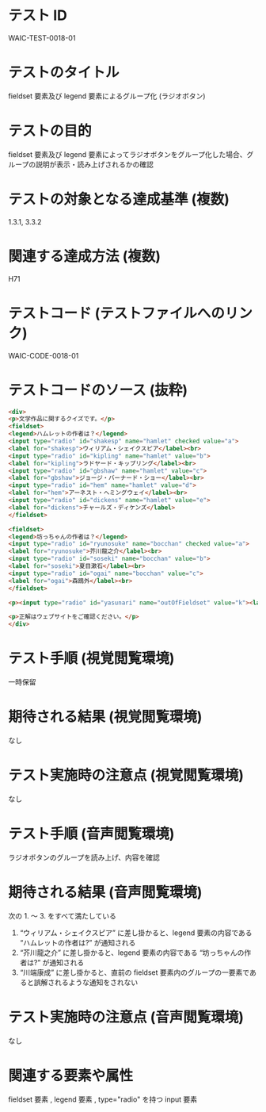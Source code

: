 

# テスト ID
WAIC-TEST-0018-01

# テストのタイトル
fieldset 要素及び legend 要素によるグループ化 (ラジオボタン)

# テストの目的
fieldset 要素及び legend 要素によってラジオボタンをグループ化した場合、グループの説明が表示・読み上げされるかの確認

# テストの対象となる達成基準 (複数)
1.3.1, 3.3.2

# 関連する達成方法 (複数)
H71

# テストコード (テストファイルへのリンク)
WAIC-CODE-0018-01

# テストコードのソース (抜粋)
```html
<div>
<p>文学作品に関するクイズです。</p>
<fieldset>
<legend>ハムレットの作者は？</legend>
<input type="radio" id="shakesp" name="hamlet" checked value="a">
<label for="shakesp">ウィリアム・シェイクスピア</label><br>
<input type="radio" id="kipling" name="hamlet" value="b">
<label for="kipling">ラドヤード・キップリング</label><br>
<input type="radio" id="gbshaw" name="hamlet" value="c">
<label for="gbshaw">ジョージ・バーナード・ショー</label><br>
<input type="radio" id="hem" name="hamlet" value="d">
<label for="hem">アーネスト・ヘミングウェイ</label><br>
<input type="radio" id="dickens" name="hamlet" value="e">
<label for="dickens">チャールズ・ディケンズ</label>
</fieldset>

<fieldset>
<legend>坊っちゃんの作者は？</legend>
<input type="radio" id="ryunosuke" name="bocchan" checked value="a">
<label for="ryunosuke">芥川龍之介</label><br>
<input type="radio" id="soseki" name="bocchan" value="b">
<label for="soseki">夏目漱石</label><br>
<input type="radio" id="ogai" name="bocchan" value="c">
<label for="ogai">森鴎外</label><br>
</fieldset>

<p><input type="radio" id="yasunari" name="outOfFieldset" value="k"><label for="yasunari">川端康成</label></p>

<p>正解はウェブサイトをご確認ください。</p>
</div>

```
# テスト手順 (視覚閲覧環境)
一時保留

# 期待される結果 (視覚閲覧環境)
なし

# テスト実施時の注意点 (視覚閲覧環境)
なし

# テスト手順 (音声閲覧環境)
ラジオボタンのグループを読み上げ、内容を確認

# 期待される結果 (音声閲覧環境)
次の 1. 〜 3. をすべて満たしている
1. “ウィリアム・シェイクスピア” に差し掛かると、legend 要素の内容である “ハムレットの作者は?” が通知される
2. “芥川龍之介” に差し掛かると、legend 要素の内容である “坊っちゃんの作者は?” が通知される
3. “川端康成” に差し掛かると、直前の fieldset 要素内のグループの一要素であると誤解されるような通知をされない

# テスト実施時の注意点 (音声閲覧環境)
なし

# 関連する要素や属性
fieldset 要素 , legend 要素 , type="radio" を持つ input 要素


